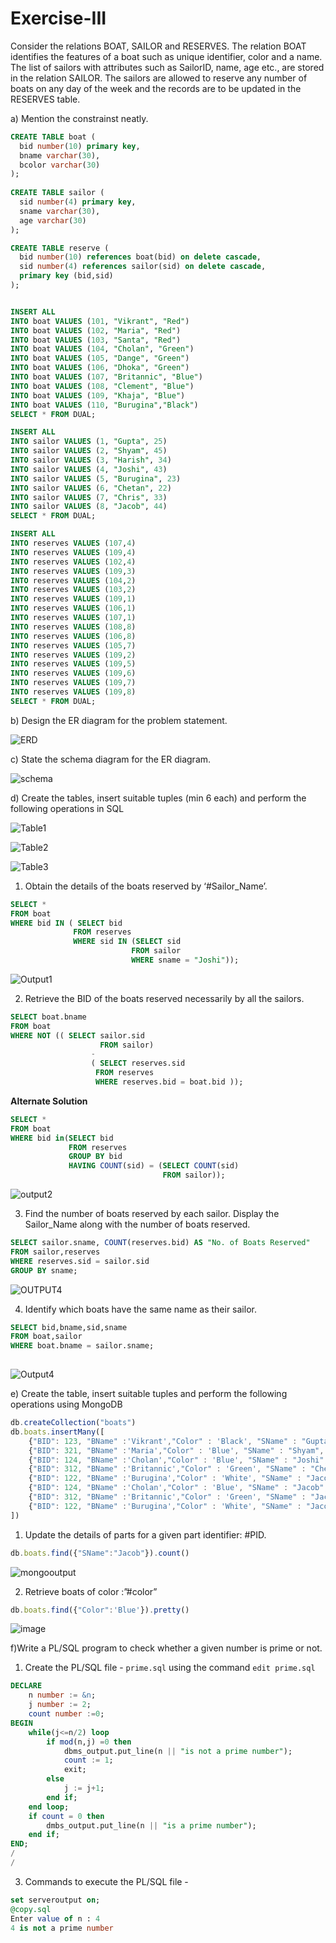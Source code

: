 # Exercise-III
Consider the relations BOAT, SAILOR and RESERVES. The relation BOAT identifies the features of a boat such as unique identifier, color and a name. The list of sailors with attributes such as SailorID, name, age etc., are stored in the relation SAILOR. The sailors are allowed to reserve any number of boats on any day of the week and the records are to be updated in the RESERVES table. 

a) Mention the constrainst neatly.

```sql
CREATE TABLE boat (
  bid number(10) primary key,
  bname varchar(30),
  bcolor varchar(30)
);
  
CREATE TABLE sailor (
  sid number(4) primary key,
  sname varchar(30),
  age varchar(30)
);

CREATE TABLE reserve (
  bid number(10) references boat(bid) on delete cascade,
  sid number(4) references sailor(sid) on delete cascade,
  primary key (bid,sid)
);


INSERT ALL
INTO boat VALUES (101, "Vikrant", "Red")
INTO boat VALUES (102, "Maria", "Red")
INTO boat VALUES (103, "Santa", "Red")
INTO boat VALUES (104, "Cholan", "Green")
INTO boat VALUES (105, "Dange", "Green")
INTO boat VALUES (106, "Dhoka", "Green")
INTO boat VALUES (107, "Britannic", "Blue")
INTO boat VALUES (108, "Clement", "Blue")
INTO boat VALUES (109, "Khaja", "Blue")
INTO boat VALUES (110, "Burugina","Black")
SELECT * FROM DUAL;

INSERT ALL 
INTO sailor VALUES (1, "Gupta", 25)
INTO sailor VALUES (2, "Shyam", 45)
INTO sailor VALUES (3, "Harish", 34)
INTO sailor VALUES (4, "Joshi", 43)
INTO sailor VALUES (5, "Burugina", 23)
INTO sailor VALUES (6, "Chetan", 22)
INTO sailor VALUES (7, "Chris", 33)
INTO sailor VALUES (8, "Jacob", 44)
SELECT * FROM DUAL;

INSERT ALL
INTO reserves VALUES (107,4)
INTO reserves VALUES (109,4)
INTO reserves VALUES (102,4)
INTO reserves VALUES (109,3)
INTO reserves VALUES (104,2)
INTO reserves VALUES (103,2)
INTO reserves VALUES (109,1)
INTO reserves VALUES (106,1)
INTO reserves VALUES (107,1)
INTO reserves VALUES (108,8)
INTO reserves VALUES (106,8)
INTO reserves VALUES (105,7)
INTO reserves VALUES (109,2)
INTO reserves VALUES (109,5)
INTO reserves VALUES (109,6)
INTO reserves VALUES (109,7)
INTO reserves VALUES (109,8)
SELECT * FROM DUAL;

```



b) Design the ER diagram for the problem statement.

![ERD](https://user-images.githubusercontent.com/67141217/212526870-ca39b3fa-9b5a-461b-a434-8c5cf1fac3da.png)

c) State the schema diagram for the ER diagram. 

![schema](https://user-images.githubusercontent.com/67141217/212526876-80b28dcd-23e4-42e4-b4e3-e4a83e1220bf.png)

d) Create the tables, insert suitable tuples (min 6 each) and perform the following operations in SQL

![Table1](https://user-images.githubusercontent.com/67141217/212530349-445d3169-c2ec-46fc-bd20-2808ebf66fc9.png)

![Table2](https://user-images.githubusercontent.com/67141217/212526916-5074cef4-d16d-4420-8090-824c5cbaccf7.png)

![Table3](https://user-images.githubusercontent.com/67141217/212527248-e3269e8b-ce90-4b6b-abf5-4ae7ffe8a1e0.png)


 1. Obtain the details of the boats reserved by ‘#Sailor_Name’.

```sql 
SELECT *
FROM boat
WHERE bid IN ( SELECT bid
              FROM reserves
              WHERE sid IN (SELECT sid 
                           FROM sailor
                           WHERE sname = "Joshi"));
```

![Output1](https://user-images.githubusercontent.com/67141217/212527029-c65f871d-1442-4172-893f-4f587c98132d.png)

 2. Retrieve the BID of the boats reserved necessarily by all the sailors.
 
```sql
SELECT boat.bname
FROM boat
WHERE NOT (( SELECT sailor.sid
                    FROM sailor)
                  -
                  ( SELECT reserves.sid
                   FROM reserves
                   WHERE reserves.bid = boat.bid ));
```

**Alternate Solution**

```sql
SELECT *
FROM boat 
WHERE bid in(SELECT bid
             FROM reserves 
             GROUP BY bid
             HAVING COUNT(sid) = (SELECT COUNT(sid) 
                                  FROM sailor));
```

![output2](https://user-images.githubusercontent.com/67141217/212529892-38963475-b0b0-45bd-9685-80596f82f970.png)

 3. Find the number of boats reserved by each sailor. Display the Sailor_Name along with the number of boats reserved.

```sql
SELECT sailor.sname, COUNT(reserves.bid) AS "No. of Boats Reserved"
FROM sailor,reserves
WHERE reserves.sid = sailor.sid
GROUP BY sname;
```

![OUTPUT4](https://user-images.githubusercontent.com/67141217/212530190-e6a597ac-6f36-4f2e-9613-9bff8cb7da4b.png)


 4. Identify which boats have the same name as their sailor.
 
 ```sql
SELECT bid,bname,sid,sname
FROM boat,sailor
WHERE boat.bname = sailor.sname;
              
 ```
 
![Output4](https://user-images.githubusercontent.com/67141217/212530493-642f2e1d-9fa1-4e80-9812-e5318284c6e3.png)

 
e) Create the table, insert suitable tuples and perform the following operations using MongoDB

```javascript
db.createCollection("boats")
db.boats.insertMany([
    {"BID": 123, "BName" :'Vikrant',"Color" : 'Black', "SName" : "Gupta", "SNo":1111 },
    {"BID": 321, "BName" :'Maria',"Color" : 'Blue', "SName" : "Shyam", "SNo":1115 },
    {"BID": 124, "BName" :'Cholan',"Color" : 'Blue', "SName" : "Joshi", "SNo":5111 },
    {"BID": 312, "BName" :'Britannic',"Color" : 'Green', "SName" : "Chetan", "SNo":4511},
    {"BID": 122, "BName" :'Burugina',"Color" : 'White', "SName" : "Jacob", "SNo":3111 },
    {"BID": 124, "BName" :'Cholan',"Color" : 'Blue', "SName" : "Jacob", "SNo":3111 },
    {"BID": 312, "BName" :'Britannic',"Color" : 'Green', "SName" : "Jacob", "SNo":3111},
    {"BID": 122, "BName" :'Burugina',"Color" : 'White', "SName" : "Jacob", "SNo":3111 }
])
```


1. Update the details of parts for a given part identifier: #PID. 

```javascript
db.boats.find({"SName":"Jacob"}).count()
```

![mongooutput](https://user-images.githubusercontent.com/67141217/212531120-91b17612-bdec-4a8a-ab86-074e66daa545.png)

2. Retrieve boats of color :”#color”

```javascript
db.boats.find({"Color":'Blue'}).pretty()
```

![image](https://user-images.githubusercontent.com/67141217/212531174-eccefb78-05f3-491b-854b-4bd069f89b23.png)

f)Write a PL/SQL program to check whether a given number is prime or not. 

1. Create the PL/SQL file - ```prime.sql``` using the command ```edit prime.sql```

```sql
DECLARE
	n number := &n;
    j number := 2;
    count number :=0;
BEGIN
	while(j<=n/2) loop
    	if mod(n,j) =0 then
        	dbms_output.put_line(n || "is not a prime number");
            count := 1;
            exit;
        else
        	j := j+1;
        end if;
    end loop;
    if count = 0 then
    	dmbs_output.put_line(n || "is a prime number");
    end if;
END;
/
/
```

3. Commands to execute the PL/SQL file -

```sql
set serveroutput on;
@copy.sql
Enter value of n : 4
4 is not a prime number
```

